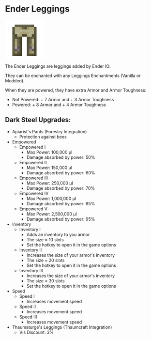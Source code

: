 # Ender Leggings
![](renders/end_steel_leggings.png)

The Ender Leggings are leggings added by Ender IO.

They can be enchanted with any Leggings Enchantments (Vanilla or Modded).

When they are powered, they have extra Armor and Armor Toughness:

* Not Powered: + 7 Armor and + 3 Armor Toughness
* Powered: + 8 Armor and + 4 Armor Toughness

## Dark Steel Upgrades:
* Apiarist's Pants (Forestry Integration)
  - Protection against bees
* Empowered
  - Empowered I
    * Max Power: 100,000 µI
    * Damage absorbed by power: 50%
  - Empowered II
    * Max Power: 150,000 µI
    * Damage absorbed by power: 60%
  - Empowered III
    * Max Power: 250,000 µI
    * Damage absorbed by power: 70%
  - Empowered IV
    * Max Power: 1,000,000 µI
    * Damage absorbed by power: 85%
  - Empowered V
    * Max Power: 2,500,000 µI
    * Damage absorbed by power: 95%
* Inventory
  - Inventory I
    * Adds an inventory to you armor
    * The size = 10 slots
    * Set the hotkey to open it in the game options
  - Inventory II
    * Increases the size of your armor's inventory
    * The size = 20 slots
    * Set the hotkey to open it in the game options
  - Inventory III
    * Increases the size of your armor's inventory
    * The size = 30 slots
    * Set the hotkey to open it in the game options
* Speed
  - Speed I
    * Increases movement speed
  - Speed II
    * Increases movement speed
  - Speed III
    * Increases movement speed
* Thaumaturge's Leggings   (Thaumcraft Integration)
  - Vis Discount: 3%
